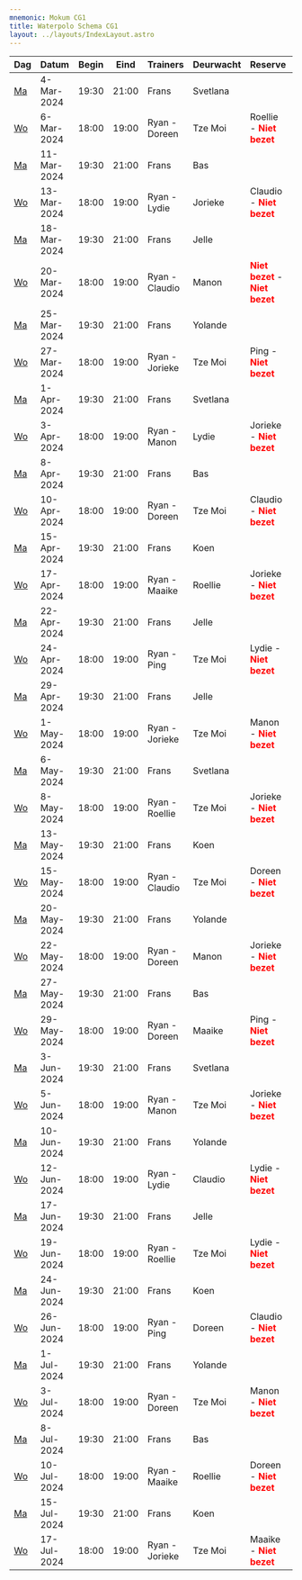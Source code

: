 ```yaml
---
mnemonic: Mokum CG1
title: Waterpolo Schema CG1
layout: ../layouts/IndexLayout.astro
---
```

| Dag | Datum | Begin | Eind | Trainers | Deurwacht | Reserve | Programma |
|-----|-------|------|------|----------|-----------|---------|-----------|
|[Ma](/dates/2024-3-4)|4-Mar-2024|19:30|21:00|Frans|Svetlana||Droogtraining - Zwemmen - Waterpolo|
|[Wo](/dates/2024-3-6)|6-Mar-2024|18:00|19:00|Ryan - Doreen|Tze Moi|Roellie - <span style="color:red">**Niet bezet**</span>|Droogtraining - Zwemmen - Waterpolo|
|[Ma](/dates/2024-3-11)|11-Mar-2024|19:30|21:00|Frans|Bas||Droogtraining - Zwemmen - Waterpolo|
|[Wo](/dates/2024-3-13)|13-Mar-2024|18:00|19:00|Ryan - Lydie|Jorieke|Claudio - <span style="color:red">**Niet bezet**</span>|Droogtraining - Zwemmen - Waterpolo|
|[Ma](/dates/2024-3-18)|18-Mar-2024|19:30|21:00|Frans|Jelle||Droogtraining - Zwemmen - Waterpolo|
|[Wo](/dates/2024-3-20)|20-Mar-2024|18:00|19:00|Ryan - Claudio|Manon|<span style="color:red">**Niet bezet**</span> - <span style="color:red">**Niet bezet**</span>|Droogtraining - Zwemmen - Waterpolo|
|[Ma](/dates/2024-3-25)|25-Mar-2024|19:30|21:00|Frans|Yolande||Droogtraining - Zwemmen - Waterpolo|
|[Wo](/dates/2024-3-27)|27-Mar-2024|18:00|19:00|Ryan - Jorieke|Tze Moi|Ping - <span style="color:red">**Niet bezet**</span>|Droogtraining - Zwemmen - Waterpolo|
|[Ma](/dates/2024-4-1)|1-Apr-2024|19:30|21:00|Frans|Svetlana||Droogtraining - Zwemmen - Waterpolo|
|[Wo](/dates/2024-4-3)|3-Apr-2024|18:00|19:00|Ryan - Manon|Lydie|Jorieke - <span style="color:red">**Niet bezet**</span>|Droogtraining - Zwemmen - Waterpolo|
|[Ma](/dates/2024-4-8)|8-Apr-2024|19:30|21:00|Frans|Bas||Droogtraining - Zwemmen - Waterpolo|
|[Wo](/dates/2024-4-10)|10-Apr-2024|18:00|19:00|Ryan - Doreen|Tze Moi|Claudio - <span style="color:red">**Niet bezet**</span>|Droogtraining - Zwemmen - Waterpolo|
|[Ma](/dates/2024-4-15)|15-Apr-2024|19:30|21:00|Frans|Koen||Droogtraining - Zwemmen - Waterpolo|
|[Wo](/dates/2024-4-17)|17-Apr-2024|18:00|19:00|Ryan - Maaike|Roellie|Jorieke - <span style="color:red">**Niet bezet**</span>|Droogtraining - Zwemmen - Waterpolo|
|[Ma](/dates/2024-4-22)|22-Apr-2024|19:30|21:00|Frans|Jelle||Droogtraining - Zwemmen - Waterpolo|
|[Wo](/dates/2024-4-24)|24-Apr-2024|18:00|19:00|Ryan - Ping|Tze Moi|Lydie - <span style="color:red">**Niet bezet**</span>|Droogtraining - Zwemmen - Waterpolo|
|[Ma](/dates/2024-4-29)|29-Apr-2024|19:30|21:00|Frans|Jelle||Droogtraining - Zwemmen - Waterpolo|
|[Wo](/dates/2024-5-1)|1-May-2024|18:00|19:00|Ryan - Jorieke|Tze Moi|Manon - <span style="color:red">**Niet bezet**</span>|Droogtraining - Zwemmen - Waterpolo|
|[Ma](/dates/2024-5-6)|6-May-2024|19:30|21:00|Frans|Svetlana||Droogtraining - Zwemmen - Waterpolo|
|[Wo](/dates/2024-5-8)|8-May-2024|18:00|19:00|Ryan - Roellie|Tze Moi|Jorieke - <span style="color:red">**Niet bezet**</span>|Droogtraining - Zwemmen - Waterpolo|
|[Ma](/dates/2024-5-13)|13-May-2024|19:30|21:00|Frans|Koen||Droogtraining - Zwemmen - Waterpolo|
|[Wo](/dates/2024-5-15)|15-May-2024|18:00|19:00|Ryan - Claudio|Tze Moi|Doreen - <span style="color:red">**Niet bezet**</span>|Droogtraining - Zwemmen - Waterpolo|
|[Ma](/dates/2024-5-20)|20-May-2024|19:30|21:00|Frans|Yolande||Droogtraining - Zwemmen - Waterpolo|
|[Wo](/dates/2024-5-22)|22-May-2024|18:00|19:00|Ryan - Doreen|Manon|Jorieke - <span style="color:red">**Niet bezet**</span>|Droogtraining - Zwemmen - Waterpolo|
|[Ma](/dates/2024-5-27)|27-May-2024|19:30|21:00|Frans|Bas||Droogtraining - Zwemmen - Waterpolo|
|[Wo](/dates/2024-5-29)|29-May-2024|18:00|19:00|Ryan - Doreen|Maaike|Ping - <span style="color:red">**Niet bezet**</span>|Droogtraining - Zwemmen - Waterpolo|
|[Ma](/dates/2024-6-3)|3-Jun-2024|19:30|21:00|Frans|Svetlana||Droogtraining - Zwemmen - Waterpolo|
|[Wo](/dates/2024-6-5)|5-Jun-2024|18:00|19:00|Ryan - Manon|Tze Moi|Jorieke - <span style="color:red">**Niet bezet**</span>|Droogtraining - Zwemmen - Waterpolo|
|[Ma](/dates/2024-6-10)|10-Jun-2024|19:30|21:00|Frans|Yolande||Droogtraining - Zwemmen - Waterpolo|
|[Wo](/dates/2024-6-12)|12-Jun-2024|18:00|19:00|Ryan - Lydie|Claudio|Lydie - <span style="color:red">**Niet bezet**</span>|Droogtraining - Zwemmen - Waterpolo|
|[Ma](/dates/2024-6-17)|17-Jun-2024|19:30|21:00|Frans|Jelle||Droogtraining - Zwemmen - Waterpolo|
|[Wo](/dates/2024-6-19)|19-Jun-2024|18:00|19:00|Ryan - Roellie|Tze Moi|Lydie - <span style="color:red">**Niet bezet**</span>|Droogtraining - Zwemmen - Waterpolo|
|[Ma](/dates/2024-6-24)|24-Jun-2024|19:30|21:00|Frans|Koen||Droogtraining - Zwemmen - Waterpolo|
|[Wo](/dates/2024-6-26)|26-Jun-2024|18:00|19:00|Ryan - Ping|Doreen|Claudio - <span style="color:red">**Niet bezet**</span>|Droogtraining - Zwemmen - Waterpolo|
|[Ma](/dates/2024-7-1)|1-Jul-2024|19:30|21:00|Frans|Yolande||Droogtraining - Zwemmen - Waterpolo|
|[Wo](/dates/2024-7-3)|3-Jul-2024|18:00|19:00|Ryan - Doreen|Tze Moi|Manon - <span style="color:red">**Niet bezet**</span>|Droogtraining - Zwemmen - Waterpolo|
|[Ma](/dates/2024-7-8)|8-Jul-2024|19:30|21:00|Frans|Bas||Droogtraining - Zwemmen - Waterpolo|
|[Wo](/dates/2024-7-10)|10-Jul-2024|18:00|19:00|Ryan - Maaike|Roellie|Doreen - <span style="color:red">**Niet bezet**</span>|Droogtraining - Zwemmen - Waterpolo|
|[Ma](/dates/2024-7-15)|15-Jul-2024|19:30|21:00|Frans|Koen||Droogtraining - Zwemmen - Waterpolo|
|[Wo](/dates/2024-7-17)|17-Jul-2024|18:00|19:00|Ryan - Jorieke|Tze Moi|Maaike - <span style="color:red">**Niet bezet**</span>|Droogtraining - Zwemmen - Waterpolo|